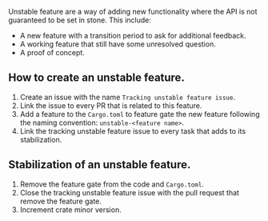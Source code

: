 Unstable feature are a way of adding new functionality where the API is not guaranteed to be set in stone. 
This include:
- A new feature with a transition period to ask for additional feedback.
- A working feature that still have some unresolved question.
- A proof of concept.

## How to create an unstable feature.
1. Create an issue with the name `Tracking unstable feature issue`.
2. Link the issue to every PR that is related to this feature.
3. Add a feature to the `Cargo.toml` to feature gate the new feature 
following the naming convention: `unstable-<feature name>`.
4. Link the tracking unstable feature issue to every task that adds to its stabilization. 

## Stabilization of an unstable feature.
1. Remove the feature gate from the code and `Cargo.toml`.
2. Close the tracking unstable feature issue with the pull request that remove the feature gate.
3. Increment crate minor version.